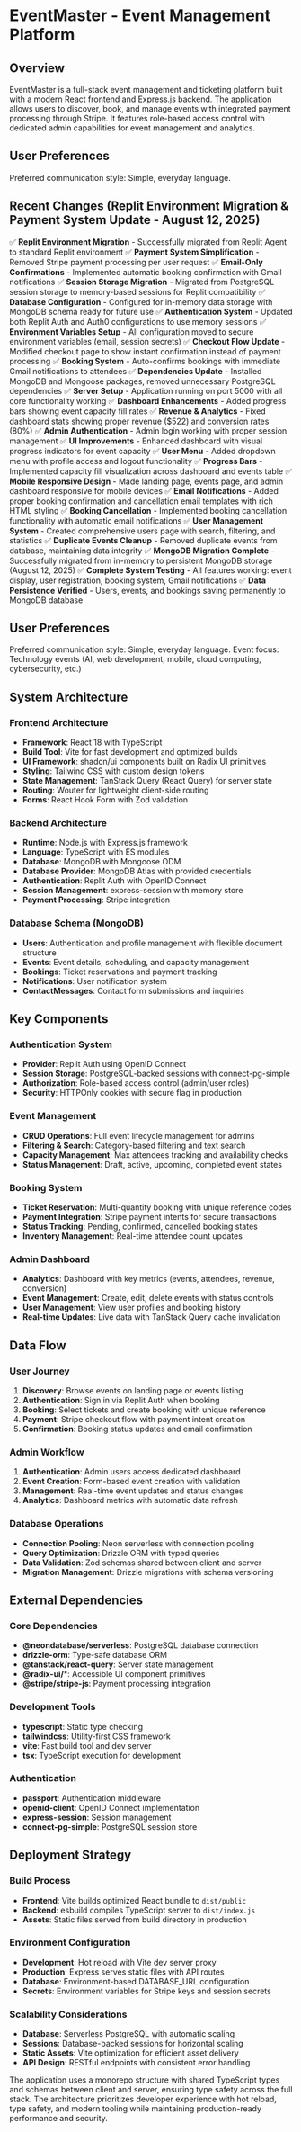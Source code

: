 # EventMaster - Event Management Platform

## Overview

EventMaster is a full-stack event management and ticketing platform built with a modern React frontend and Express.js backend. The application allows users to discover, book, and manage events with integrated payment processing through Stripe. It features role-based access control with dedicated admin capabilities for event management and analytics.

## User Preferences

Preferred communication style: Simple, everyday language.

## Recent Changes (Replit Environment Migration & Payment System Update - August 12, 2025)

✅ **Replit Environment Migration** - Successfully migrated from Replit Agent to standard Replit environment
✅ **Payment System Simplification** - Removed Stripe payment processing per user request
✅ **Email-Only Confirmations** - Implemented automatic booking confirmation with Gmail notifications
✅ **Session Storage Migration** - Migrated from PostgreSQL session storage to memory-based sessions for Replit compatibility
✅ **Database Configuration** - Configured for in-memory data storage with MongoDB schema ready for future use
✅ **Authentication System** - Updated both Replit Auth and Auth0 configurations to use memory sessions
✅ **Environment Variables Setup** - All configuration moved to secure environment variables (email, session secrets)
✅ **Checkout Flow Update** - Modified checkout page to show instant confirmation instead of payment processing
✅ **Booking System** - Auto-confirms bookings with immediate Gmail notifications to attendees
✅ **Dependencies Update** - Installed MongoDB and Mongoose packages, removed unnecessary PostgreSQL dependencies
✅ **Server Setup** - Application running on port 5000 with all core functionality working
✅ **Dashboard Enhancements** - Added progress bars showing event capacity fill rates
✅ **Revenue & Analytics** - Fixed dashboard stats showing proper revenue ($522) and conversion rates (80%)
✅ **Admin Authentication** - Admin login working with proper session management
✅ **UI Improvements** - Enhanced dashboard with visual progress indicators for event capacity
✅ **User Menu** - Added dropdown menu with profile access and logout functionality
✅ **Progress Bars** - Implemented capacity fill visualization across dashboard and events table
✅ **Mobile Responsive Design** - Made landing page, events page, and admin dashboard responsive for mobile devices
✅ **Email Notifications** - Added proper booking confirmation and cancellation email templates with rich HTML styling
✅ **Booking Cancellation** - Implemented booking cancellation functionality with automatic email notifications
✅ **User Management System** - Created comprehensive users page with search, filtering, and statistics
✅ **Duplicate Events Cleanup** - Removed duplicate events from database, maintaining data integrity
✅ **MongoDB Migration Complete** - Successfully migrated from in-memory to persistent MongoDB storage (August 12, 2025)
✅ **Complete System Testing** - All features working: event display, user registration, booking system, Gmail notifications
✅ **Data Persistence Verified** - Users, events, and bookings saving permanently to MongoDB database

## User Preferences

Preferred communication style: Simple, everyday language.
Event focus: Technology events (AI, web development, mobile, cloud computing, cybersecurity, etc.)

## System Architecture

### Frontend Architecture
- **Framework**: React 18 with TypeScript
- **Build Tool**: Vite for fast development and optimized builds
- **UI Framework**: shadcn/ui components built on Radix UI primitives
- **Styling**: Tailwind CSS with custom design tokens
- **State Management**: TanStack Query (React Query) for server state
- **Routing**: Wouter for lightweight client-side routing
- **Forms**: React Hook Form with Zod validation

### Backend Architecture
- **Runtime**: Node.js with Express.js framework
- **Language**: TypeScript with ES modules
- **Database**: MongoDB with Mongoose ODM
- **Database Provider**: MongoDB Atlas with provided credentials
- **Authentication**: Replit Auth with OpenID Connect
- **Session Management**: express-session with memory store
- **Payment Processing**: Stripe integration

### Database Schema (MongoDB)
- **Users**: Authentication and profile management with flexible document structure
- **Events**: Event details, scheduling, and capacity management
- **Bookings**: Ticket reservations and payment tracking
- **Notifications**: User notification system
- **ContactMessages**: Contact form submissions and inquiries

## Key Components

### Authentication System
- **Provider**: Replit Auth using OpenID Connect
- **Session Storage**: PostgreSQL-backed sessions with connect-pg-simple
- **Authorization**: Role-based access control (admin/user roles)
- **Security**: HTTPOnly cookies with secure flag in production

### Event Management
- **CRUD Operations**: Full event lifecycle management for admins
- **Filtering & Search**: Category-based filtering and text search
- **Capacity Management**: Max attendees tracking and availability checks
- **Status Management**: Draft, active, upcoming, completed event states

### Booking System
- **Ticket Reservation**: Multi-quantity booking with unique reference codes
- **Payment Integration**: Stripe payment intents for secure transactions
- **Status Tracking**: Pending, confirmed, cancelled booking states
- **Inventory Management**: Real-time attendee count updates

### Admin Dashboard
- **Analytics**: Dashboard with key metrics (events, attendees, revenue, conversion)
- **Event Management**: Create, edit, delete events with status controls
- **User Management**: View user profiles and booking history
- **Real-time Updates**: Live data with TanStack Query cache invalidation

## Data Flow

### User Journey
1. **Discovery**: Browse events on landing page or events listing
2. **Authentication**: Sign in via Replit Auth when booking
3. **Booking**: Select tickets and create booking with unique reference
4. **Payment**: Stripe checkout flow with payment intent creation
5. **Confirmation**: Booking status updates and email confirmation

### Admin Workflow
1. **Authentication**: Admin users access dedicated dashboard
2. **Event Creation**: Form-based event creation with validation
3. **Management**: Real-time event updates and status changes
4. **Analytics**: Dashboard metrics with automatic data refresh

### Database Operations
- **Connection Pooling**: Neon serverless with connection pooling
- **Query Optimization**: Drizzle ORM with typed queries
- **Data Validation**: Zod schemas shared between client and server
- **Migration Management**: Drizzle migrations with schema versioning

## External Dependencies

### Core Dependencies
- **@neondatabase/serverless**: PostgreSQL database connection
- **drizzle-orm**: Type-safe database ORM
- **@tanstack/react-query**: Server state management
- **@radix-ui/***: Accessible UI component primitives
- **@stripe/stripe-js**: Payment processing integration

### Development Tools
- **typescript**: Static type checking
- **tailwindcss**: Utility-first CSS framework
- **vite**: Fast build tool and dev server
- **tsx**: TypeScript execution for development

### Authentication
- **passport**: Authentication middleware
- **openid-client**: OpenID Connect implementation
- **express-session**: Session management
- **connect-pg-simple**: PostgreSQL session store

## Deployment Strategy

### Build Process
- **Frontend**: Vite builds optimized React bundle to `dist/public`
- **Backend**: esbuild compiles TypeScript server to `dist/index.js`
- **Assets**: Static files served from build directory in production

### Environment Configuration
- **Development**: Hot reload with Vite dev server proxy
- **Production**: Express serves static files with API routes
- **Database**: Environment-based DATABASE_URL configuration
- **Secrets**: Environment variables for Stripe keys and session secrets

### Scalability Considerations
- **Database**: Serverless PostgreSQL with automatic scaling
- **Sessions**: Database-backed sessions for horizontal scaling
- **Static Assets**: Vite optimization for efficient asset delivery
- **API Design**: RESTful endpoints with consistent error handling

The application uses a monorepo structure with shared TypeScript types and schemas between client and server, ensuring type safety across the full stack. The architecture prioritizes developer experience with hot reload, type safety, and modern tooling while maintaining production-ready performance and security.